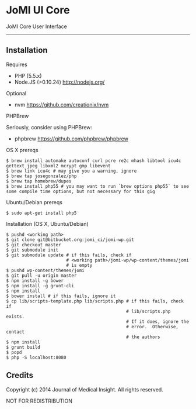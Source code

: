 JoMI UI Core
=======

JoMI Core User Interface

--------
Installation
------------

Requires
* PHP (5.5.x)
* Node.JS (>0.10.24) <http://nodejs.org/>

Optional
* nvm <https://github.com/creationix/nvm>

PHPBrew

Seriously, consider using PHPBrew:
* phpbrew <https://github.com/phpbrew/phpbrew>

OS X prereqs

    $ brew install automake autoconf curl pcre re2c mhash libtool icu4c gettext jpeg libxml2 mcrypt gmp libevent
    $ brew link icu4c # may give you a warning, ignore
    $ brew tap josegonzalez/php
    $ brew tap homebrew/dupes
    $ brew install php55 # you may want to run `brew options php55` to see some compile time options, but not necessary for this gig

Ubuntu/Debian prereqs


    $ sudo apt-get install php5


Installation (OS X, Ubuntu/Debian)

    $ pushd <working path>
    $ git clone git@bitbucket.org:jomi_ci/jomi-wp.git
    $ git checkout master
    $ git submodule init
    $ git submodule update # if this fails, check if 
                           # <working path>/jomi-wp/wp-content/themes/jomi
                           # is empty
    $ pushd wp-content/themes/jomi
    $ git pull -u origin master
    $ npm install -g bower
    $ npm install -g grunt-cli
    $ npm install
    $ bower install # if this fails, ignore it
    $ cp lib/scripts-template.php lib/scripts.php # if this fails, check if
                                                  # lib/scripts.php exists.
                                                  # If it does, ignore the
                                                  # error.  Otherwise, contact
                                                  # the authors
    $ npm install
    $ grunt build
    $ popd
    $ php -S localhost:8080


Credits
-------

Copyright (c) 2014 Journal of Medical Insight.
All rights reserved.

NOT FOR REDISTRIBUTION
